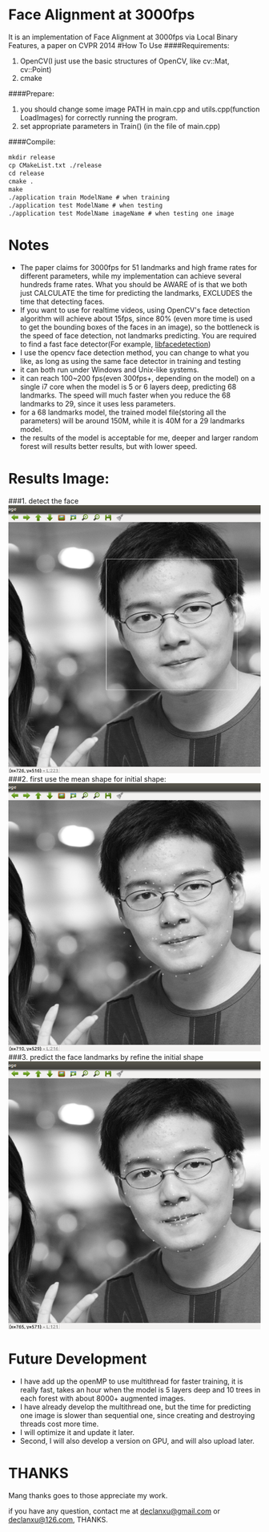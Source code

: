 # Face Alignment at 3000fps
It is an implementation of Face Alignment at 3000fps via Local Binary Features, a paper on CVPR 2014
#How To Use
####Requirements:
1. OpenCV(I just use the basic structures of OpenCV, like cv::Mat, cv::Point)
2. cmake

####Prepare: 
1. you should change some image PATH in main.cpp and utils.cpp(function LoadImages) for correctly running the program.
2. set appropriate parameters in Train() (in the file of main.cpp)

####Compile:
```
mkdir release
cp CMakeList.txt ./release
cd release
cmake .
make
./application train ModelName # when training
./application test ModelName # when testing 
./application test ModelName imageName # when testing one image
```

# Notes
- The paper claims for 3000fps for 51 landmarks and high frame rates for different parameters, while my implementation can achieve several hundreds frame rates. What you should be AWARE of is that we both just CALCULATE the time for predicting the landmarks, EXCLUDES the time that detecting faces.
- If you want to use for realtime videos, using OpenCV's face detection algorithm will achieve about 15fps, since 80% (even more time is used to get the bounding boxes of the faces in an image), so the bottleneck is the speed of face detection, not landmarks predicting. You are required to find a fast face detector(For example, [libfacedetection](https://github.com/ShiqiYu/libfacedetection))
- I use the opencv face detection method, you can change to what you like, as long as using the same face detector in training and testing
- it can both run under Windows and Unix-like systems.
- it can reach 100~200 fps(even 300fps+, depending on the model) on a single i7 core when the model is 5 or 6 layers deep, predicting 68 landmarks. The speed will much faster when you reduce the 68 landmarks to 29, since it uses less parameters.
- for a 68 landmarks model, the trained model file(storing all the parameters) will be around 150M, while it is 40M for a 29 landmarks model. 
- the results of the model is acceptable for me, deeper and larger random forest will results better results, but with lower speed. 


# Results Image:
###1. detect the face
![](./detect.png)
###2. first use the mean shape for initial shape:
![](./initial.png)
###3. predict the face landmarks by refine the initial shape
![](./final.png)


# Future Development
- I have add up the openMP to use multithread for faster training, it is really fast, takes an hour when the model is 5 layers deep and 10 trees in each forest with about 8000+ augmented images.
- I have already develop the multithread one, but the time for predicting one image is slower than sequential one, since creating and destroying threads cost more time.
- I will optimize it and update it later.
- Second, I will also develop a version on GPU, and will also upload later.
# THANKS
Mang thanks goes to those appreciate my work.

if you have any question, contact me at declanxu@gmail.com or declanxu@126.com, THANKS.

